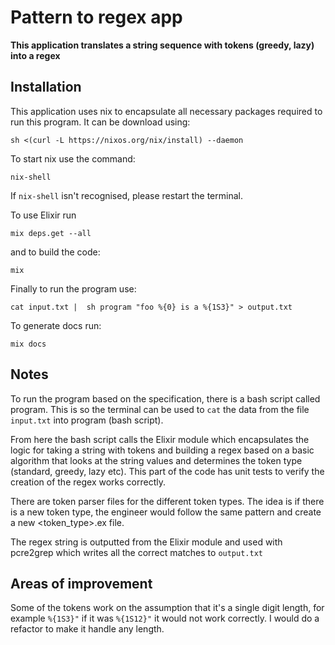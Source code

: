 # Pattern to regex app

**This application translates a string sequence with tokens (greedy, lazy) into a regex**

## Installation

This application uses nix to encapsulate all necessary packages required to run this program. 
It can be download using: 
```
sh <(curl -L https://nixos.org/nix/install) --daemon
```

To start nix use the command: 
```
nix-shell
``` 

If `nix-shell` isn't recognised, please restart the terminal.

To use Elixir run
```
mix deps.get --all
``` 
and to build the code:
```
mix
```
Finally to run the program use:
```
cat input.txt |  sh program "foo %{0} is a %{1S3}" > output.txt
```

To generate docs run:
```
mix docs
```

## Notes

To run the program based on the specification, there is a bash script called program. This is so the terminal can be used to `cat` the data from the file `input.txt` into program (bash script).

From here the bash script calls the Elixir module which encapsulates the logic for taking a string with tokens
and building a regex based on a basic algorithm that looks at the string values and determines the token type
(standard, greedy, lazy etc). This part of the code has unit tests to verify the creation of the regex works
correctly.

There are token parser files for the different token types. The idea is if there is a new token type, the engineer would follow the same
pattern and create a new <token_type>.ex file.

The regex string is outputted from the Elixir module and used with pcre2grep which writes all the correct matches to `output.txt`

## Areas of improvement
Some of the tokens work on the assumption that it's a single digit length, for example `%{1S3}"` if it was `%{1S12}"` it would not work correctly. I would do a refactor to make it handle any length.




